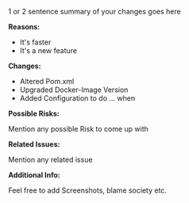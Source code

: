 1 or 2 sentence summary of your changes goes here

**Reasons:**

- It's faster
- It's a new feature

**Changes:**

- Altered Pom.xml
- Upgraded Docker-Image Version
- Added Configuration to do ... when 

**Possible Risks:**

Mention any possible Risk to come up with

**Related Issues:**

Mention any related issue

**Additional Info:**

Feel free to add Screenshots, blame society etc. 

